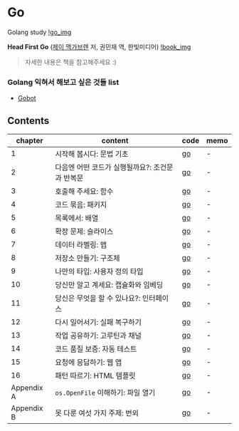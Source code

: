# Go
Golang study
[!go_img](https://miro.medium.com/max/3152/1*Ifpd_HtDiK9u6h68SZgNuA.png)

**Head First Go** ([제이 맥가브렌](http://jay.mcgavren.com/) 저, 권민재 역, 한빛미디어)
[!book_img](https://lh3.googleusercontent.com/proxy/BfYW0JVlE2JreKHlXh_gc-TKCW7o5LW-4muV9-ZGTcMWVUYPts7VMh_fghS4Dq6_txfLa0JI0GIy8Bdh176S)

> 자세한 내용은 책을 참고해주세요 :)

### Golang 익혀서 해보고 싶은 것들 list
* [Gobot](https://gobot.io/)

## Contents
|chapter|content|code|memo|
|-|-|-|-|
|1| 시작해 봅시다: 문법 기초|[go](/01_grammer_basic)|-|
|2| 다음엔 어떤 코드가 실행될까요?: 조건문과 반복문|[go](/02_conditional_statement_loop)|-|
|3| 호출해 주세요: 함수|[go](/01_grammer_basic)|-|
|4| 코드 묶음: 패키지|[go](/01_grammer_basic)|-|
|5| 목록에서: 배열|[go](/01_grammer_basic)|-|
|6| 확장 문제: 슬라이스|[go](/01_grammer_basic)|-|
|7| 데이터 라벨링: 맵|[go](/01_grammer_basic)|-|
|8| 저장소 만들기: 구조체|[go](/01_grammer_basic)|-|
|9| 나만의 타입: 사용자 정의 타입|[go](/01_grammer_basic)|-|
|10| 당신만 알고 계세요: 캡슐화와 임베딩|[go](/01_grammer_basic)|-|
|11| 당신은 무엇을 할 수 있나요?: 인터페이스|[go](/01_grammer_basic)|-|
|12| 다시 일어서기: 실패 복구하기|[go](/01_grammer_basic)|-|
|13| 작업 공유하기: 고루틴과 채널|[go](/01_grammer_basic)|-|
|14| 코드 품질 보증: 자동 테스트|[go](/01_grammer_basic)|-|
|15| 요청에 응답하기: 웹 앱|[go](/01_grammer_basic)|-|
|16| 패턴 따르기: HTML 템플릿|[go](/01_grammer_basic)|-|
|Appendix A| `os.OpenFile` 이해하기: 파일 열기|[go](/01_grammer_basic)|-|
|Appendix B| 못 다룬 여섯 가지 주제: 번외|[go](/01_grammer_basic)|-|


